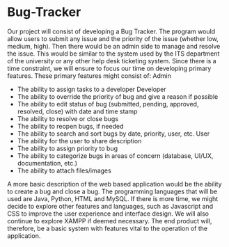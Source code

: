 # Bug-Tracker

Our project will consist of developing a Bug Tracker. The program would allow users to submit any issue and the priority of the issue (whether low, medium, high). Then there would be an admin side to manage and resolve the issue. This would be similar to the system used by the ITS department of the university or any other help desk ticketing system. Since there is a time constraint, we will ensure to focus our time on developing primary features. These primary features might consist of:
Admin
* The ability to assign tasks to a developer
Developer
* The ability to override the priority of bug and give a reason if possible
* The ability to edit status of bug (submitted, pending, approved, resolved, close) with date and time stamp
* The ability to resolve or close bugs
* The ability to reopen bugs, if needed
* The ability to search and sort bugs by date, priority, user, etc.
User
* The ability for the user to share description
* The ability to assign priority to bug
* The ability to categorize bugs in areas of concern (database, UI/UX, documentation, etc.)
* The ability to attach files/images

A more basic description of the web based application would be the ability to create a bug and close a bug. The programming languages that will be used are Java, Python, HTML and MySQL. If there is more time, we might decide to explore other features and languages, such as Javascript and CSS to improve the user experience and interface design. We will also continue to explore XAMPP if deemed necessary. The end product will, therefore, be a basic system with features vital to the operation of the application.
